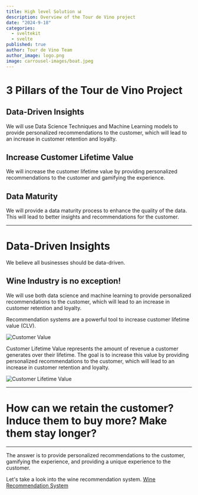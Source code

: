 ```yaml
---
title: High level Solution 📊
description: Overview of the Tour de Vino project
date: "2024-9-18"
categories:
  - sveltekit
  - svelte
published: true
author: Tour de Vino Team
author_image: logo.png
image: carrousel-images/boat.jpeg
---
```


# 3 Pillars of the Tour de Vino Project

## Data-Driven Insights

We will use Data Science Techniques and Machine Learning models to provide personalized recommendations to the customer, which will lead to an increase in customer retention and loyalty.

## Increase Customer Lifetime Value

We will increase the customer lifetime value by providing personalized recommendations to the customer and gamifying the experience.

## Data Maturity

We will provide a data maturity process to enhance the quality of the data. This will lead to better insights and recommendations for the customer.

---

# Data-Driven Insights 

We believe all businesses should be data-driven.


## **Wine Industry is no exception!**

We will use both data science and machine learning to provide personalized recommendations to the customer, which will lead to an increase in customer retention and loyalty.

Recommendation systems are a powerful tool to increase customer lifetime value (CLV).

![Customer Value](customer_lifetime_value.svg)

Customer Lifetime Value represents the amount of revenue a customer generates over their lifetime. The goal is to increase this value by providing personalized recommendations to the customer, which will lead to an increase in customer retention and loyalty.

![Customer Lifetime Value](customer_lifetime_value_2.svg)

---

# **How can we retain the customer? Induce them to buy more? Make them stay longer?**

---

The answer is to provide personalized recommendations to the customer, gamifying the experience, and providing a unique experience to the customer.

Let's take a look into the wine recommendation system. [Wine Recommendation System](/recommendation-post)

<!-- ##

Present Use Cases to increate Customer Lifetime Value:
1. New customers: Recommedation of similar wines based on similar features (i.e. grape variety, producer,etc) using Data-Driven Insights.
2. Returning Customers: Suggest wines based on their previous preferences and interactions

Wine Tourism Solution:
1. Wine tasting route or passport, tailored to the costumer's wine preferences. -->
